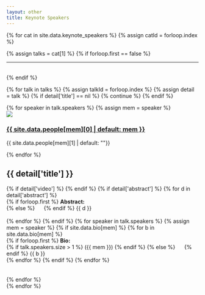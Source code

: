```yaml
---
layout: other
title: Keynote Speakers
---
```


{% for cat in site.data.keynote_speakers %}
{% assign catId = forloop.index %}
<!-- {{ cat  }} -->
{% assign talks = cat[1] %}
{% if forloop.first == false %} 
<br>
<hr>
<br>
{% endif %}
<!--<h3 class="nt-panel-title">{{ cat[0] }} Keynotes </h3>-->

<div class="row oc_cntr">
<div class="col-12">

{% for talk in talks %}
{% assign talkId = forloop.index %}
{% assign detail = talk %}
{% if detail['title'] == nil %}
{% continue %}
{% endif %}
<!-- {{ talk }} -->
<!-- {{ forloop.index }}{{ catId }} -->
<a id="keynote_{{ forloop.index }}_{{ catId }}"></a>
<div class="row">
    <div class="col-3 col-12-medium">
        <div class="row text-center">
        {% for speaker in talk.speakers %}
        {% assign mem = speaker %}
            <div class="col-12">
                <img class="img-fuild" style="max-width: 120px; max-height: auto;" src="{{ site.baseurl }}/images/people/{{ site.data.people[mem][3] | default: "avtar.png" }}?{{ site.time | date: "%s" }}">
            </div>
            <div class="col-12">
                <div class="nt-feature-pad">
                    <h3><a href="{{ site.data.people[mem][2] | default: "#" }}" target="_blank">{{ site.data.people[mem][0] | default: mem }}</a></h3>
                    <p>{{ site.data.people[mem][1] | default: ""}}</p>
                </div>
            </div>
        {% endfor %}
        </div>
    </div>
    <div class="col-9 col-12-medium">
        <h2>{{ detail['title'] }}</h2>
        {% if detail['video'] %}
<!--         <a href="{{ detail['video'] }}" class="btn"> Video </a> -->
        {% endif %}
        {% if detail['abstract'] %}
        {% for d in detail['abstract'] %}
        <div class="text-justify">
            {% if forloop.first %}
            <b>Abstract: </b> <br/>
            {% else %}
                &nbsp;&nbsp;&nbsp;&nbsp;
            {% endif %}
            {{ d }}
        </div>
        <br/>
        {% endfor %}
        {% endif %}
        {% for speaker in talk.speakers %}
        {% assign mem = speaker %}
        {% if site.data.bio[mem] %}
        {% for b in site.data.bio[mem] %}
        <div class="text-justify">
            {% if forloop.first %}
            <b>Bio: </b><br/>
                {% if talk.speakers.size > 1 %}
                ({{ mem }})
                {% endif %}
            {% else %}
                &nbsp;&nbsp;&nbsp;&nbsp;
            {% endif %}
            {{ b }}
        </div>
        {% endfor %}
        {% endif %}
        {% endfor %}
    </div>
</div>
<br>
<br>
{% endfor %}
</div>
</div>
{% endfor %}